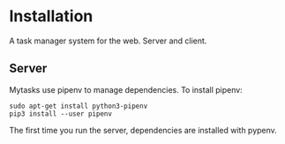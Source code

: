 # Installation

A task manager system for the web. Server and client.

## Server

Mytasks use pipenv to manage dependencies. To install pipenv:

```
sudo apt-get install python3-pipenv
pip3 install --user pipenv
```

The first time you run the server, dependencies are installed with pypenv.

